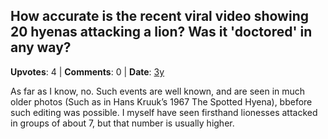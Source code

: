 ## How accurate is the recent viral video showing 20 hyenas attacking a lion? Was it 'doctored' in any way?
    
**Upvotes**: 4 | **Comments**: 0 | **Date**: [3y](https://www.quora.com/How-accurate-is-the-recent-viral-video-showing-20-hyenas-attacking-a-lion-Was-it-doctored-in-any-way/answer/Gary-Meaney)

As far as I know, no. Such events are well known, and are seen in much older photos (Such as in Hans Kruuk’s 1967 The Spotted Hyena), bbefore such editing was possible. I myself have seen firsthand lionesses attacked in groups of about 7, but that number is usually higher.

